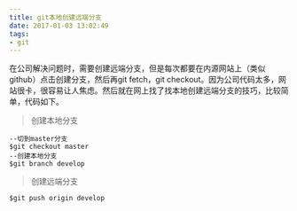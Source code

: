 ```yaml
---
title: git本地创建远端分支
date: 2017-01-03 13:02:49
tags:
- git
---
```

在公司解决问题时，需要创建远端分支，但是每次都要在内源网站上（类似github）点击创建分支，然后再git fetch，git checkout。因为公司代码太多，网站很卡，很容易让人焦虑。然后就在网上找了找本地创建远端分支的技巧，比较简单，代码如下。
<!-- more -->
>创建本地分支

	--切到master分支
	$git checkout master
	--创建本地分支
	$git branch develop

>创建远端分支

	$git push origin develop